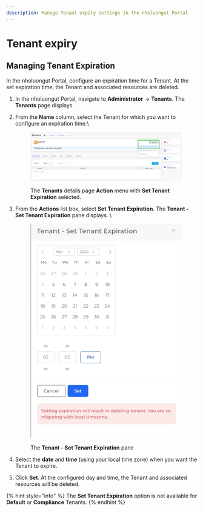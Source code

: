 ```yaml
---
description: Manage Tenant expiry settings in the nholuongut Portal
---
```


# Tenant expiry

## Managing Tenant Expiration

In the nholuongut Portal, configure an expiration time for a Tenant. At the set expiration time, the Tenant and associated resources are deleted.

1. In the nholuongut Portal, navigate to **Administrator** -> **Tenants**. The **Tenants** page displays.
2.  From the **Name** column, select the Tenant for which you want to configure an expiration time.\


    <figure><img src="../../../.gitbook/assets/teannt expiry new.png" alt=""><figcaption><p>The <strong>Tenants</strong> details page <strong>Action</strong> menu with <strong>Set Tenant Expiration</strong> selected.</p></figcaption></figure>
3.  From the **Actions** list box, select **Set Tenant Expiration**. The **Tenant - Set Tenant Expiration** pane displays. \


    <div align="left">

    <figure><img src="../../../.gitbook/assets/ten expir pane.png" alt=""><figcaption><p>The <strong>Tenant - Set Tenant Expiration</strong> pane</p></figcaption></figure>

    </div>
4. Select the **date** and **time** (using your local time zone) when you want the Tenant to expire.
5. Click **Set**. At the configured day and time, the Tenant and associated resources will be deleted.

{% hint style="info" %}
The **Set Tenant Expiration** option is not available for **Default** or **Compliance** Tenants.&#x20;
{% endhint %}
